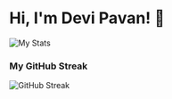 
# Hi, I'm Devi Pavan! 👋

![My Stats](https://github-readme-stats.vercel.app/api?username=N-PrasanthKumar&theme=vue-dark&show_icons=true&hide_border=true&count_private=true&custom_title_color=FF5733)

### My GitHub Streak

![GitHub Streak](https://github-readme-streak-stats.herokuapp.com/?user=N-PrasanthKumar&theme=vue-dark&hide_border=true)
<!--
**N-PrasanthKumar/N-PrasanthKumar** is a ✨ _special_ ✨ repository because its `README.md` (this file) appears on your GitHub profile.

Here are some ideas to get you started:

- 🔭 I’m currently working on ...
- 🌱 I’m currently learning ...
- 👯 I’m looking to collaborate on ...
- 🤔 I’m looking for help with ...
- 💬 Ask me about ...
- 📫 How to reach me: ...
- 😄 Pronouns: ...
- ⚡ Fun fact: ...
-->
